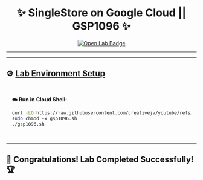 <h1 align="center">
✨  SingleStore on Google Cloud || GSP1096 ✨
</h1>

<div align="center">
  <a href="https://www.cloudskillsboost.google/focuses/56622?parent=catalog" target="_blank" rel="noopener noreferrer">
    <img src="https://img.shields.io/badge/Open_Lab-Cloud_Skills_Boost-4285F4?style=for-the-badge&logo=google&logoColor=white&labelColor=34A853" alt="Open Lab Badge">
  </a>
</div>

---


---

## ⚙️ <ins>Lab Environment Setup</ins>



<div style="padding: 15px; margin: 10px 0;">
<p><strong>☁️ Run in Cloud Shell:</strong></p>

```bash
curl -LO https://raw.githubusercontent.com/creativejv/youtube/refs/heads/main/gsp1096.sh
sudo chmod +x gsp1096.sh
./gsp1096.sh
```

</div>

---

## 🎉 **Congratulations! Lab Completed Successfully!** 🏆  

